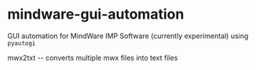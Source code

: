 # mindware-gui-automation
GUI automation for MindWare IMP Software (currently experimental) using `pyautogi`

mwx2txt -- converts multiple mwx files into text files
